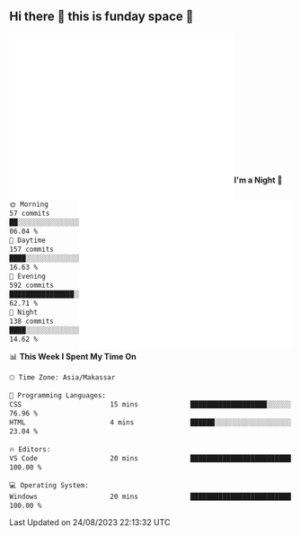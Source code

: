 ## Hi there 👋 this is funday space 🚀

<img align="left" width="400" alt="🌞" src="https://raw.githubusercontent.com/fhasnur/fhasnur/master/general.svg?token=ATQS65TR7ETTG5RLJUDIDBLBN34HE">
<img align="right" width="380" alt="🌞" src="https://raw.githubusercontent.com/fhasnur/fhasnur/master/statistics.svg?token=ATQS65TR7ETTG5RLJUDIDBLBN34HE">

<br><br><br><br><br><br><br><br><br><br><br><br><br><br>

<!--START_SECTION:waka-->
**I'm a Night 🦉** 

```text
🌞 Morning                57 commits          ██░░░░░░░░░░░░░░░░░░░░░░░   06.04 % 
🌆 Daytime                157 commits         ████░░░░░░░░░░░░░░░░░░░░░   16.63 % 
🌃 Evening                592 commits         ████████████████░░░░░░░░░   62.71 % 
🌙 Night                  138 commits         ████░░░░░░░░░░░░░░░░░░░░░   14.62 % 
```


📊 **This Week I Spent My Time On** 

```text
🕑︎ Time Zone: Asia/Makassar

💬 Programming Languages: 
CSS                      15 mins             ███████████████████░░░░░░   76.96 % 
HTML                     4 mins              ██████░░░░░░░░░░░░░░░░░░░   23.04 % 

🔥 Editors: 
VS Code                  20 mins             █████████████████████████   100.00 % 

💻 Operating System: 
Windows                  20 mins             █████████████████████████   100.00 % 
```


 Last Updated on 24/08/2023 22:13:32 UTC
<!--END_SECTION:waka-->

